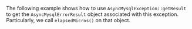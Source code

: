 The following example shows how to use `AsyncMysqlException::getResult` to get the `AsyncMysqlErrorResult` object associated with this exception. Particularly, we call `elapsedMicros()` on that object.
